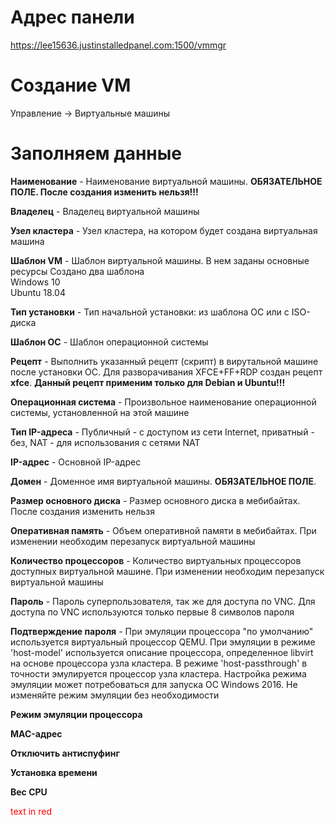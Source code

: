 # Адрес панели  
https://lee15636.justinstalledpanel.com:1500/vmmgr  

# **Создание VM**  
Управление -> Виртуальные машины  

# Заполняем данные

**Наименование** - Наименование виртуальной машины. **ОБЯЗАТЕЛЬНОЕ ПОЛЕ. После создания изменить нельзя!!!**  


**Владелец** - Владелец виртуальной машины  

**Узел кластера** - Узел кластера, на котором будет создана виртуальная машина  

**Шаблон VM** - Шаблон виртуальной машины. В нем заданы основные ресурсы
Создано два шаблона  
Windows 10  
Ubuntu 18.04  

**Тип установки** - Тип начальной установки: из шаблона ОС или с ISO-диска  

**Шаблон ОС** - Шаблон операционной системы  

**Рецепт** - Выполнить указанный рецепт (скрипт) в вирутальной машине после установки ОС. 
Для разворачивания XFCE+FF+RDP создан рецепт **xfce**. **Данный рецепт применим только для Debian и Ubuntu!!!**

**Операционная система** - Произвольное наименование операционной системы, установленной на этой машине  

**Тип IP-адреса** - Публичный - с доступом из сети Internet, приватный - без, NAT - для использования с сетями NAT  

**IP-адрес** - Основной IP-адрес  

**Домен** - Доменное имя виртуальной машины. **ОБЯЗАТЕЛЬНОЕ ПОЛЕ**.  

**Размер основного диска** - Размер основного диска в мебибайтах. После создания изменить нельзя  

**Оперативная память** - Объем оперативной памяти в мебибайтах. При изменении необходим перезапуск виртуальной машины  

**Количество процессоров** - Количество виртуальных процессоров доступных виртуальной машине. При изменении необходим перезапуск виртуальной машины  

**Пароль** - Пароль суперпользователя, так же для доступа по VNC. Для доступа по VNC используются только первые 8 символов пароля  

**Подтверждение пароля** - При эмуляции процессора "по умолчанию" используется виртуальный процессор QEMU. При эмуляции в режиме 'host-model' используется описание процессора, определенное libvirt на основе процессора узла кластера. В режиме 'host-passthrough' в точности эмулируется процессор узла кластера. Настройка режима эмуляции может потребоваться для запуска ОС Windows 2016. Не изменяйте режим эмуляции без необходимости  

**Режим эмуляции процессора**  

**MAC-адрес**  

**Отключить антиспуфинг**  

**Установка времени**  

**Вес CPU**  

<span style="color:red">text in red</span>
